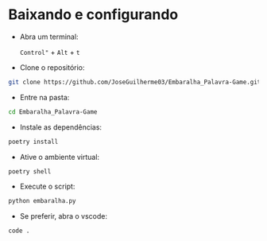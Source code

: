 # Baixando e configurando

- Abra um terminal:

    `Control"` + `Alt` + `t`

- Clone o repositório:

```bash
git clone https://github.com/JoseGuilherme03/Embaralha_Palavra-Game.git
```

- Entre na pasta:
  
```bash
cd Embaralha_Palavra-Game
```

- Instale as dependências:

```bash
poetry install
```

- Ative o ambiente virtual:

```bash
poetry shell
```

- Execute o script:

```bash
python embaralha.py
```

- Se preferir, abra o vscode:

```bash
code .
```

 

